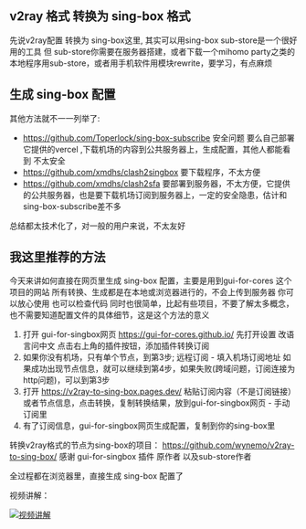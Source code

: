 ## v2ray 格式 转换为 sing-box 格式
先说v2ray配置 转换为 sing-box这里, 其实可以用sing-box
sub-store是一个很好用的工具 但 sub-store你需要在服务器搭建，或者下载一个mihomo party之类的本地程序用sub-store，或者用手机软件用模块rewrite，要学习，有点麻烦

## 生成 sing-box 配置

其他方法就不一一列举了:
+ https://github.com/Toperlock/sing-box-subscribe 安全问题 要么自己部署 它提供的vercel ,下载机场的内容到公共服务器上，生成配置，其他人都能看到 不太安全
+ https://github.com/xmdhs/clash2singbox 要下载程序，不太方便
+ https://github.com/xmdhs/clash2sfa 要部署到服务器，不太方便，它提供的公共服务器，也是要下载机场订阅到服务器上，一定的安全隐患，估计和sing-box-subscribe差不多

总结都太技术化了，对一般的用户来说，不太友好

## 我这里推荐的方法
今天来讲如何直接在网页里生成 sing-box 配置，主要是用到gui-for-cores 这个项目的网站
所有转换、生成都是在本地或浏览器进行的，不会上传到服务器 你可以放心使用 也可以检查代码
同时也很简单，比起有些项目，不要了解太多概念，也不需要知道配置文件的具体细节，这是这个方法的意义

1. 打开 gui-for-singbox网页 https://gui-for-cores.github.io/ 先打开设置 改语言问中文 点击右上角的插件按钮，添加插件转换订阅
2. 如果你没有机场，只有单个节点，到第3步; 远程订阅 - 填入机场订阅地址 如果成功出现节点信息，就可以继续到第4步，如果失败(跨域问题，订阅连接为http问题)，可以到第3步
3. 打开 https://v2ray-to-sing-box.pages.dev/ 粘贴订阅内容（不是订阅链接）或者节点信息，点击转换，复制转换结果，放到gui-for-singbox网页 - 手动订阅里
4. 有了订阅信息，gui-for-singbox网页生成配置，复制到你的sing-box里

转换v2ray格式的节点为sing-box的项目： https://github.com/wynemo/v2ray-to-sing-box/ 感谢 gui-for-singbox 插件 原作者 以及sub-store作者

全过程都在浏览器里，直接生成 sing-box 配置了

视频讲解：

[![视频讲解](https://img.youtube.com/vi/9CnqlpCn4pw/0.jpg)](https://www.youtube.com/watch?v=9CnqlpCn4pw)
